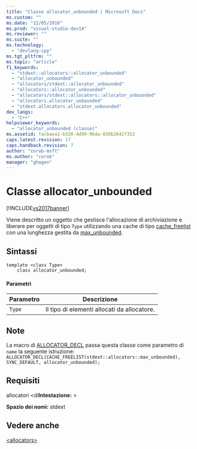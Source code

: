 ```yaml
---
title: "Classe allocator_unbounded | Microsoft Docs"
ms.custom: ""
ms.date: "12/05/2016"
ms.prod: "visual-studio-dev14"
ms.reviewer: ""
ms.suite: ""
ms.technology: 
  - "devlang-cpp"
ms.tgt_pltfrm: ""
ms.topic: "article"
f1_keywords: 
  - "stdext::allocators::allocator_unbounded"
  - "allocator_unbounded"
  - "allocators/stdext::allocator_unbounded"
  - "allocators::allocator_unbounded"
  - "allocators/stdext::allocators::allocator_unbounded"
  - "allocators.allocator_unbounded"
  - "stdext.allocators.allocator_unbounded"
dev_langs: 
  - "C++"
helpviewer_keywords: 
  - "allocator_unbounded (classe)"
ms.assetid: facbaea1-b320-4d99-96da-039b2642f352
caps.latest.revision: 17
caps.handback.revision: 7
author: "corob-msft"
ms.author: "corob"
manager: "ghogen"
---
```

# Classe allocator_unbounded
[!INCLUDE[vs2017banner](../assembler/inline/includes/vs2017banner.md)]

Viene descritto un oggetto che gestisce l'allocazione di archiviazione e liberare per oggetti di tipo `Type` utilizzando una cache di tipo [cache\_freelist](../standard-library/cache-freelist-class.md) con una lunghezza gestita da [max\_unbounded](../standard-library/max-unbounded-class.md).  
  
## Sintassi  
  
```  
template <class Type>  
    class allocator_unbounded;  
```  
  
#### Parametri  
  
|Parametro|Descrizione|  
|---------------|-----------------|  
|`Type`|Il tipo di elementi allocati da allocatore.|  
  
## Note  
 La macro di [ALLOCATOR\_DECL](../Topic/ALLOCATOR_DECL%20\(%3Callocators%3E\).md) passa questa classe come parametro di `name` la seguente istruzione: `ALLOCATOR_DECL(CACHE_FREELIST(stdext::allocators::max_unbounded), SYNC_DEFAULT, allocator_unbounded);`  
  
## Requisiti  
 allocatori \<di**Intestazione:** \>  
  
 **Spazio dei nomi:** stdext  
  
## Vedere anche  
 [\<allocators\>](../standard-library/allocators-header.md)
